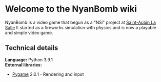 # Welcome to the NyanBomb wiki

NyanBomb is a video game that begun as a "NSI" project at [Saint-Aubin La Salle](http://saintaubinlasalle.fr)
It started as a fireworks simulation with physics and is now a playable and simple video game.

## Technical details

**Language:** Python 3.9.1  
**External libraries:**
- [Pygame](https://www.pygame.org/news) 2.0.1 - Rendering and input

